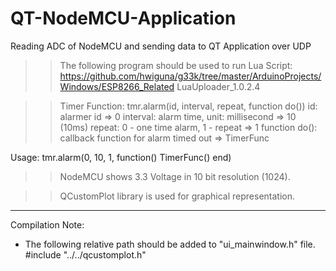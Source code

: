 # QT-NodeMCU-Application
Reading ADC of NodeMCU and sending data to QT Application over UDP 

>> The following program should be used to run Lua Script: 
https://github.com/hwiguna/g33k/tree/master/ArduinoProjects/Windows/ESP8266_Related
LuaUploader_1.0.2.4

>> Timer Function: tmr.alarm(id, interval, repeat, function do())
	id: alarmer id  => 0
	interval: alarm time, unit: millisecond => 10  (10ms)
	repeat: 0 - one time alarm, 1 - repeat => 1 
	function do(): callback function for alarm timed out => TimerFunc
  
 Usage: tmr.alarm(0, 10, 1, function() TimerFunc() end)
 
 >> NodeMCU shows 3.3 Voltage in 10 bit resolution (1024). 

>> QCustomPlot library is used for graphical representation.

---
Compilation Note: 
- The following relative path should be added to "ui_mainwindow.h" file.
 #include "../../qcustomplot.h"
